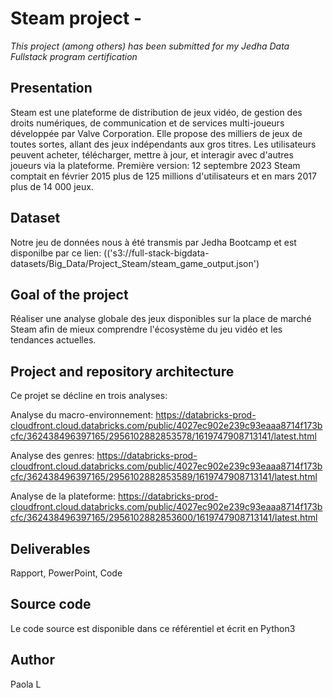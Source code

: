 # Steam project - 

*This project (among others) has been submitted for my Jedha Data Fullstack program certification*


## Presentation

Steam est une plateforme de distribution de jeux vidéo, de gestion des droits numériques, de communication et de services multi-joueurs développée par Valve Corporation. Elle propose des milliers de jeux de toutes sortes, allant des jeux indépendants aux gros titres. Les utilisateurs peuvent acheter, télécharger, mettre à jour, et interagir avec d'autres joueurs via la plateforme.
Première version: 12 septembre 2023
Steam comptait en février 2015 plus de 125 millions d'utilisateurs et en mars 2017 plus de 14 000 jeux.


## Dataset

Notre jeu de données nous à été transmis par Jedha Bootcamp et est disponilbe par ce lien: (('s3://full-stack-bigdata-datasets/Big_Data/Project_Steam/steam_game_output.json')


## Goal of the project

Réaliser une analyse globale des jeux disponibles sur la place de marché Steam afin de mieux comprendre l'écosystème du jeu vidéo et les tendances actuelles.



## Project and repository architecture

Ce projet se décline en trois analyses:

Analyse du macro-environnement:
https://databricks-prod-cloudfront.cloud.databricks.com/public/4027ec902e239c93eaaa8714f173bcfc/362438496397165/2956102882853578/1619747908713141/latest.html

Analyse des genres:
https://databricks-prod-cloudfront.cloud.databricks.com/public/4027ec902e239c93eaaa8714f173bcfc/362438496397165/2956102882853589/1619747908713141/latest.html

Analyse de la plateforme:
https://databricks-prod-cloudfront.cloud.databricks.com/public/4027ec902e239c93eaaa8714f173bcfc/362438496397165/2956102882853600/1619747908713141/latest.html

## Deliverables

Rapport,
PowerPoint,
Code

## Source code
Le code source est disponible dans ce référentiel et écrit en Python3

## Author

Paola L 











